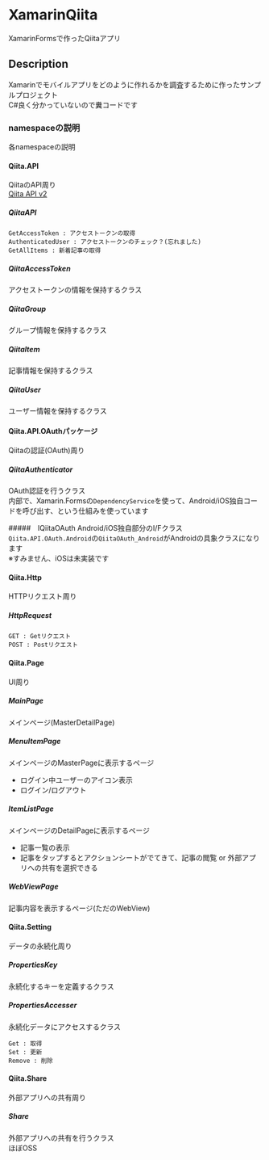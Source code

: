 # XamarinQiita
XamarinFormsで作ったQiitaアプリ

## Description
Xamarinでモバイルアプリをどのように作れるかを調査するために作ったサンプルプロジェクト   
C#良く分かっていないので糞コードです   

### namespaceの説明
各namespaceの説明

#### Qiita.API
QiitaのAPI周り   
[Qiita API v2](https://qiita.com/api/v2/docs)

##### QiitaAPI
```
GetAccessToken : アクセストークンの取得
AuthenticatedUser : アクセストークンのチェック？(忘れました)
GetAllItems : 新着記事の取得
```

##### QiitaAccessToken
アクセストークンの情報を保持するクラス

##### QiitaGroup
グループ情報を保持するクラス

##### QiitaItem
記事情報を保持するクラス

##### QiitaUser
ユーザー情報を保持するクラス

#### Qiita.API.OAuthパッケージ
Qiitaの認証(OAuth)周り   

##### QiitaAuthenticator
OAuth認証を行うクラス   
内部で、Xamarin.Formsの`DependencyService`を使って、Android/iOS独自コードを呼び出す、という仕組みを使っています

#####　IQiitaOAuth
Android/iOS独自部分のI/Fクラス   
`Qiita.API.OAuth.Android`の`QiitaOAuth_Android`がAndroidの具象クラスになります   
※すみません、iOSは未実装です

#### Qiita.Http
HTTPリクエスト周り

##### HttpRequest
```
GET : Getリクエスト
POST : Postリクエスト
```

#### Qiita.Page
UI周り

##### MainPage
メインページ(MasterDetailPage)

##### MenuItemPage
メインページのMasterPageに表示するページ

- ログイン中ユーザーのアイコン表示
- ログイン/ログアウト

##### ItemListPage
メインページのDetailPageに表示するページ

- 記事一覧の表示
- 記事をタップするとアクションシートがでてきて、記事の閲覧 or 外部アプリへの共有を選択できる

##### WebViewPage
記事内容を表示するページ(ただのWebView)

#### Qiita.Setting
データの永続化周り

##### PropertiesKey
永続化するキーを定義するクラス

##### PropertiesAccesser
永続化データにアクセスするクラス

```
Get : 取得
Set : 更新
Remove : 削除
```

#### Qiita.Share
外部アプリへの共有周り

##### Share
外部アプリへの共有を行うクラス   
ほぼOSS


